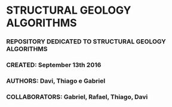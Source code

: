 # STRUCTURAL GEOLOGY ALGORITHMS

### REPOSITORY DEDICATED TO STRUCTURAL GEOLOGY ALGORITHMS
### CREATED: September 13th 2016
### AUTHORS: Davi, Thiago e Gabriel
### COLLABORATORS: Gabriel, Rafael, Thiago, Davi
